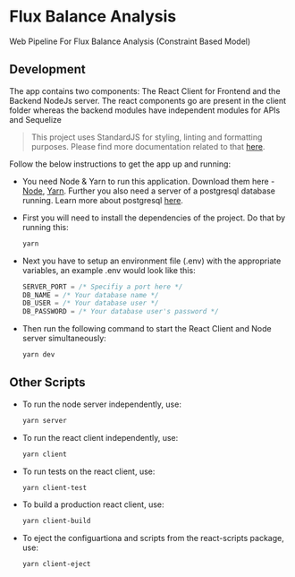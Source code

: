  # Flux Balance Analysis
 Web Pipeline For Flux Balance Analysis (Constraint Based Model)
                                         
## Development

The app contains two components: The React Client for Frontend 
and the Backend NodeJs server. The react components go are present in the client folder 
whereas the backend modules have independent modules for APIs and Sequelize

> This project uses StandardJS for styling, linting and formatting purposes. Please find more documentation related to that [here](https://standardjs.com/).

Follow the below instructions to get the app up and running:

- You need Node & Yarn to run this application. Download them here - [Node](https://nodejs.org/), [Yarn](https://yarnpkg.com). Further you also need a server of a postgresql database running. Learn more about postgresql [here](https://www.postgresql.org/).

- First you will need to install the dependencies of the project. Do that by running this:

  ```bash
  yarn
  ```

- Next you have to setup an environment file (.env) with the appropriate variables, an example .env would look like this:

  ```js
  SERVER_PORT = /* Specifiy a port here */
  DB_NAME = /* Your database name */
  DB_USER = /* Your database user */
  DB_PASSWORD = /* Your database user's password */
  ```

- Then run the following command to start the React Client and Node server simultaneously:

  ```bash
  yarn dev
  ```

## Other Scripts

- To run the node server independently, use:

  ```bash
  yarn server
  ```

- To run the react client independently, use:

  ```bash
  yarn client
  ```

- To run tests on the react client, use:

  ```bash
  yarn client-test
  ```

- To build a production react client, use:

  ```bash
  yarn client-build
  ```

- To eject the configuartiona and scripts from the react-scripts package, use:

  ```bash
  yarn client-eject
  ```
